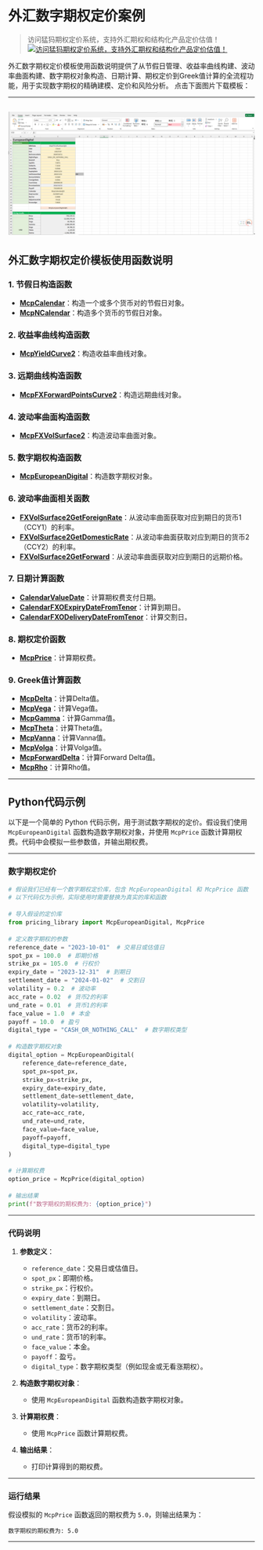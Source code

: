 # **外汇数字期权定价案例**


> 访问猛犸期权定价系统，支持外汇期权和结构化产品定价估值！
[![访问猛犸期权定价系统，支持外汇期权和结构化产品定价估值！](../pic/mathema.png)](https://fxo.mathema.com.cn)

外汇数字期权定价模板使用函数说明提供了从节假日管理、收益率曲线构建、波动率曲面构建、数字期权对象构造、日期计算、期权定价到Greek值计算的全流程功能，用于实现数字期权的精确建模、定价和风险分析。
点击下面图片下载模板：

---
[![MCP-TC09-FX Digital Option Pricing Case](./pic/tc09.png)](./MCP-TC09-FXDigitalOptionPricingCase.xlsx)
---

## **外汇数字期权定价模板使用函数说明**

### **1. 节假日构造函数**
- **[McpCalendar](/zh/latest/api/calendar.html#excel-mcpcalendar-code-dates)**：构造一个或多个货币对的节假日对象。
- **[McpNCalendar](/zh/latest/api/calendar.html#excel-mcpncalendar-ccys-holidays)**：构造多个货币的节假日对象。

### **2. 收益率曲线构造函数**
- **[McpYieldCurve2](/zh/latest/api/yieldcurve.html#excel-mcpyieldcurve2-args1-args2-args3-args4-args5-fmt-vp-hd)**：构造收益率曲线对象。

### **3. 远期曲线构造函数**
- **[McpFXForwardPointsCurve2](/zh/latest/api/fxforwardratecurve.html#excel-mcpfxforwardpointscurve2-args1-args2-args3-args4-args5-fmt-vp)**：构造远期曲线对象。

### **4. 波动率曲面构造函数**
- **[McpFXVolSurface2](/zh/latest/api/fxvolsurface.html#excel-mcpfxvolsurface2-args1-args2-args3-args4-args5-fmt-vp)**：构造波动率曲面对象。

### **5. 数字期权构造函数**
- **[McpEuropeanDigital](/zh/latest/api/europeandigital.html#excel-mcpeuropeandigital-args1-args2-args3-args4-args5-fmt-vp)**：构造数字期权对象。

### **6. 波动率曲面相关函数**
- **[FXVolSurface2GetForeignRate](/zh/latest/api/fxvolsurface.html#excel-fxvolsurface2getforeignrate-vs-expiryordeliverydate-isdeliverydate-bidmidask)**：从波动率曲面获取对应到期日的货币1（CCY1）的利率。
- **[FXVolSurface2GetDomesticRate](/zh/latest/api/fxvolsurface.html#excel-fxvolsurface2getdomesticrate-vs-expiryordeliverydate-isdeliverydate-bidmidask)**：从波动率曲面获取对应到期日的货币2（CCY2）的利率。
- **[FXVolSurface2GetForward](/zh/latest/api/fxvolsurface.html#excel-fxvolsurface2getforward-vs-expiryordeliverydate-isdeliverydate-bidmidask)**：从波动率曲面获取对应到期日的远期价格。

### **7. 日期计算函数**
- **[CalendarValueDate](/zh/latest/api/calendar.html#excel-calendarvaluedate-cal-date-isfollowing-true-calendarcodes)**：计算期权费支付日期。
- **[CalendarFXOExpiryDateFromTenor](/zh/latest/api/calendar.html#excel-calendarfxoexpirydatefromtenor-cal-referencedate-tenor-spotdate-calendarcodes)**：计算到期日。
- **[CalendarFXODeliveryDateFromTenor](/zh/latest/api/calendar.html#excel-calendarfxodeliverydatefromtenor-cal-referencedate-tenor-spotdate-calendarcodes)**：计算交割日。


### **8. 期权定价函数**
- **[McpPrice](/zh/latest/api/europeandigital.html#excel-mcpprice-obj-isamount)**：计算期权费。

### **9. Greek值计算函数**
- **[McpDelta](/zh/latest/api/europeandigital.html#excel-mcpdelta-obj-isccy2-false-isamount-true-pricingmethod-1-isclosedformmethod-true)**：计算Delta值。
- **[McpVega](/zh/latest/api/europeandigital.html#excel-mcpvega-obj-isccy2-false-isamount-true-pricingmethod-1-isclosedformmethod-true)**：计算Vega值。
- **[McpGamma](/zh/latest/api/europeandigital.html#excel-mcpgamma-obj-isccy2-false-isamount-true-pricingmethod-1-isclosedformmethod-true)**：计算Gamma值。
- **[McpTheta](/zh/latest/api/europeandigital.html#excel-mcptheta-obj-isccy2-false-isamount-true-pricingmethod-1-isclosedformmethod-true)**：计算Theta值。
- **[McpVanna](/zh/latest/api/europeandigital.html#excel-mcpvanna-obj-isccy2-false-isamount-true-pricingmethod-1-isclosedformmethod-true)**：计算Vanna值。
- **[McpVolga](/zh/latest/api/europeandigital.html#excel-mcpvolga-obj-isccy2-false-isamount-true-pricingmethod-1-isclosedformmethod-true)**：计算Volga值。
- **[McpForwardDelta](/zh/latest/api/europeandigital.html#excel-mcpforwarddelta-obj-isccy2-false-isamount-true-pricingmethod-1-isclosedformmethod-true)**：计算Forward Delta值。
- **[McpRho](/zh/latest/api/europeandigital.html#excel-mcprho-obj-isccy2-false-isamount-true-pricingmethod-1-isclosedformmethod-true)**：计算Rho值。

---

## **Python代码示例**
以下是一个简单的 Python 代码示例，用于测试数字期权的定价。假设我们使用 `McpEuropeanDigital` 函数构造数字期权对象，并使用 `McpPrice` 函数计算期权费。代码中会模拟一些参数值，并输出期权费。

---

### **数字期权定价**

```python
# 假设我们已经有一个数字期权定价库，包含 McpEuropeanDigital 和 McpPrice 函数
# 以下代码仅为示例，实际使用时需要替换为真实的库和函数

# 导入假设的定价库
from pricing_library import McpEuropeanDigital, McpPrice

# 定义数字期权的参数
reference_date = "2023-10-01"  # 交易日或估值日
spot_px = 100.0  # 即期价格
strike_px = 105.0  # 行权价
expiry_date = "2023-12-31"  # 到期日
settlement_date = "2024-01-02"  # 交割日
volatility = 0.2  # 波动率
acc_rate = 0.02  # 货币2的利率
und_rate = 0.01  # 货币1的利率
face_value = 1.0  # 本金
payoff = 10.0  # 盈亏
digital_type = "CASH_OR_NOTHING_CALL"  # 数字期权类型

# 构造数字期权对象
digital_option = McpEuropeanDigital(
    reference_date=reference_date,
    spot_px=spot_px,
    strike_px=strike_px,
    expiry_date=expiry_date,
    settlement_date=settlement_date,
    volatility=volatility,
    acc_rate=acc_rate,
    und_rate=und_rate,
    face_value=face_value,
    payoff=payoff,
    digital_type=digital_type
)

# 计算期权费
option_price = McpPrice(digital_option)

# 输出结果
print(f"数字期权的期权费为: {option_price}")
```

---

### **代码说明**
1. **参数定义**：
   - `reference_date`：交易日或估值日。
   - `spot_px`：即期价格。
   - `strike_px`：行权价。
   - `expiry_date`：到期日。
   - `settlement_date`：交割日。
   - `volatility`：波动率。
   - `acc_rate`：货币2的利率。
   - `und_rate`：货币1的利率。
   - `face_value`：本金。
   - `payoff`：盈亏。
   - `digital_type`：数字期权类型（例如现金或无看涨期权）。

2. **构造数字期权对象**：
   - 使用 `McpEuropeanDigital` 函数构造数字期权对象。

3. **计算期权费**：
   - 使用 `McpPrice` 函数计算期权费。

4. **输出结果**：
   - 打印计算得到的期权费。

---

### **运行结果**
假设模拟的 `McpPrice` 函数返回的期权费为 `5.0`，则输出结果为：
```
数字期权的期权费为: 5.0
```

---
